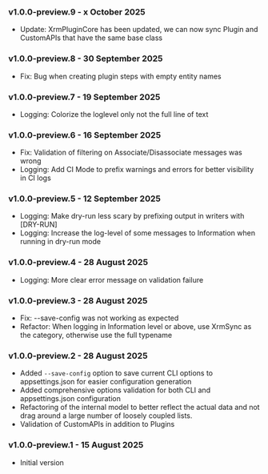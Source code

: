 ### v1.0.0-preview.9 - x October 2025
* Update: XrmPluginCore has been updated, we can now sync Plugin and CustomAPIs that have the same base class

### v1.0.0-preview.8 - 30 September 2025
* Fix: Bug when creating plugin steps with empty entity names

### v1.0.0-preview.7 - 19 September 2025
* Logging: Colorize the loglevel only not the full line of text

### v1.0.0-preview.6 - 16 September 2025
* Fix: Validation of filtering on Associate/Disassociate messages was wrong
* Logging: Add CI Mode to prefix warnings and errors for better visibility in CI logs

### v1.0.0-preview.5 - 12 September 2025
* Logging: Make dry-run less scary by prefixing output in writers with [DRY-RUN]
* Logging: Increase the log-level of some messages to Information when running in dry-run mode

### v1.0.0-preview.4 - 28 August 2025
* Logging: More clear error message on validation failure

### v1.0.0-preview.3 - 28 August 2025
* Fix: --save-config was not working as expected
* Refactor: When logging in Information level or above, use XrmSync as the category, otherwise use the full typename

### v1.0.0-preview.2 - 28 August 2025
* Added `--save-config` option to save current CLI options to appsettings.json for easier configuration generation
* Added comprehensive options validation for both CLI and appsettings.json configuration
* Refactoring of the internal model to better reflect the actual data and not drag around a large number of loosely coupled lists.
* Validation of CustomAPIs in addition to Plugins

### v1.0.0-preview.1 - 15 August 2025
* Initial version